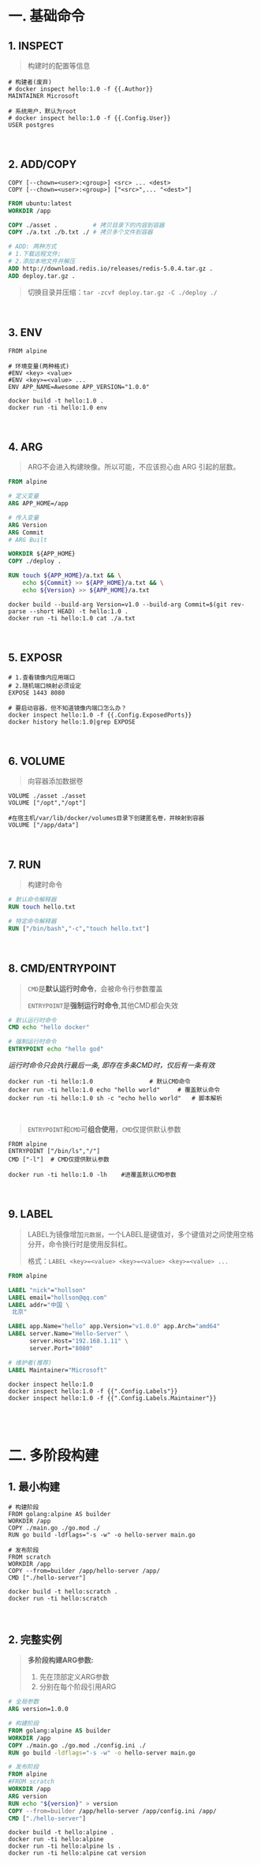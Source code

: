 

# 一. 基础命令

## 1. INSPECT

> 构建时的配置等信息
```shell
# 构建者(废弃)
# docker inspect hello:1.0 -f {{.Author}}
MAINTAINER Microsoft

# 系统用户，默认为root
# docker inspect hello:1.0 -f {{.Config.User}}
USER postgres
```

<br/>

## 2. ADD/COPY
```shell
COPY [--chown=<user>:<group>] <src> ... <dest>
COPY [--chown=<user>:<group>] ["<src>",... "<dest>"]
```
```dockerfile
FROM ubuntu:latest
WORKDIR /app

COPY ./asset .			# 拷贝目录下的内容到容器
COPY ./a.txt ./b.txt ./	# 拷贝多个文件到容器

# ADD: 两种方式 
# 1.下载远程文件; 
# 2.添加本地文件并解压
ADD http://download.redis.io/releases/redis-5.0.4.tar.gz .
ADD deploy.tar.gz .
```
> 切换目录并压缩：`tar -zcvf deploy.tar.gz -C ./deploy ./`

<br/>

## 3. ENV
```shell
FROM alpine

# 环境变量(两种格式)
#ENV <key> <value>
#ENV <key>=<value> ...
ENV APP_NAME=Awesome APP_VERSION="1.0.0"
```
```shell
docker build -t hello:1.0 .
docker run -ti hello:1.0 env
```

<br/>

## 4. ARG
> ARG不会进入构建映像。所以可能，不应该担心由 ARG 引起的层数。
```dockerfile
FROM alpine

# 定义变量
ARG APP_HOME=/app

# 传入变量
ARG Version
ARG Commit
# ARG Built

WORKDIR ${APP_HOME}
COPY ./deploy .

RUN touch ${APP_HOME}/a.txt && \
    echo ${Commit} >> ${APP_HOME}/a.txt && \
    echo ${Version} >> ${APP_HOME}/a.txt
```

```shell
docker build --build-arg Version=v1.0 --build-arg Commit=$(git rev-parse --short HEAD) -t hello:1.0 .
docker run -ti hello:1.0 cat ./a.txt
```

<br/>

## 5. EXPOSR
```shell
# 1.查看镜像内应用端口
# 2.随机端口映射必须设定
EXPOSE 1443 8080

# 要启动容器，但不知道镜像内端口怎么办？
docker inspect hello:1.0 -f {{.Config.ExposedPorts}}
docker history hello:1.0|grep EXPOSE
```

<br/>

## 6. VOLUME
>  向容器添加数据卷
```shell
VOLUME ./asset ./asset
VOLUME ["/opt","/opt"]

#在宿主机/var/lib/docker/volumes目录下创建匿名卷，并映射到容器
VOLUME ["/app/data"]
```

<br/>

## 7. RUN
> 构建时命令
```dockerfile
# 默认命令解释器
RUN touch hello.txt

# 特定命令解释器
RUN ["/bin/bash","-c","touch hello.txt"]
```

<br/>

## 8. CMD/ENTRYPOINT
> `CMD`是**默认运行时命令**，会被命令行参数覆盖
>
> `ENTRYPOINT`是**强制运行时命令**,其他CMD都会失效

```Dockerfile
# 默认运行时命令
CMD echo "hello docker"

# 强制运行时命令
ENTRYPOINT echo "hello god"
```
_运行时命令只会执行最后一条, 即存在多条CMD时，仅后有一条有效_
```shell
docker run -ti hello:1.0				# 默认CMD命令
docker run -ti hello:1.0 echo "hello world"		# 覆盖默认命令
docker run -ti hello:1.0 sh -c "echo hello world"	# 脚本解析
```
<br/>

> `ENTRYPOINT`和`CMD`可**组合使用**，`CMD`仅提供默认参数

```shell
FROM alpine
ENTRYPOINT ["/bin/ls","/"]
CMD ["-l"]	# CMD仅提供默认参数
```

```shell
docker run -ti hello:1.0 -lh	#进覆盖默认CMD参数
```

<br/>

## 9. LABEL
> LABEL为镜像增加`元数据`，一个LABEL是键值对，多个键值对之间使用空格分开，命令换行时是使用反斜杠。
>
> 格式：`LABEL <key>=<value> <key>=<value> <key>=<value> ...`

```dockerfile
FROM alpine

LABEL "nick"="hollson"
LABEL email="hollson@qq.com"
LABEL addr="中国 \
 北京"

LABEL app.Name="hello" app.Version="v1.0.0" app.Arch="amd64"
LABEL server.Name="Hello-Server" \
      server.Host="192.168.1.11" \
      server.Port="8080"

# 维护者(推荐)
LABEL Maintainer="Microsoft"
```

```shell
docker inspect hello:1.0
docker inspect hello:1.0 -f {{".Config.Labels"}}
docker inspect hello:1.0 -f {{".Config.Labels.Maintainer"}}
```

<br/>

<br/>

# 二. 多阶段构建

## 1. 最小构建

```shell
# 构建阶段
FROM golang:alpine AS builder
WORKDIR /app
COPY ./main.go ./go.mod ./
RUN go build -ldflags="-s -w" -o hello-server main.go

# 发布阶段
FROM scratch
WORKDIR /app
COPY --from=builder /app/hello-server /app/
CMD ["./hello-server"]
```
```shell
docker build -t hello:scratch .
docker run -ti hello:scratch
```

<br/>

## 2. 完整实例
> **多阶段构建ARG参数:**
>
>  1. 先在顶部定义ARG参数
>  2. 分别在每个阶段引用ARG

```dockerfile
# 全局参数
ARG version=1.0.0

# 构建阶段
FROM golang:alpine AS builder
WORKDIR /app
COPY ./main.go ./go.mod ./config.ini ./
RUN go build -ldflags="-s -w" -o hello-server main.go

# 发布阶段
FROM alpine
#FROM scratch
WORKDIR /app
ARG version
RUN echo "${version}" > version
COPY --from=builder /app/hello-server /app/config.ini /app/
CMD ["./hello-server"]
```

```shell
docker build -t hello:alpine .
docker run -ti hello:alpine
docker run -ti hello:alpine ls .
docker run -ti hello:alpine cat version
```
